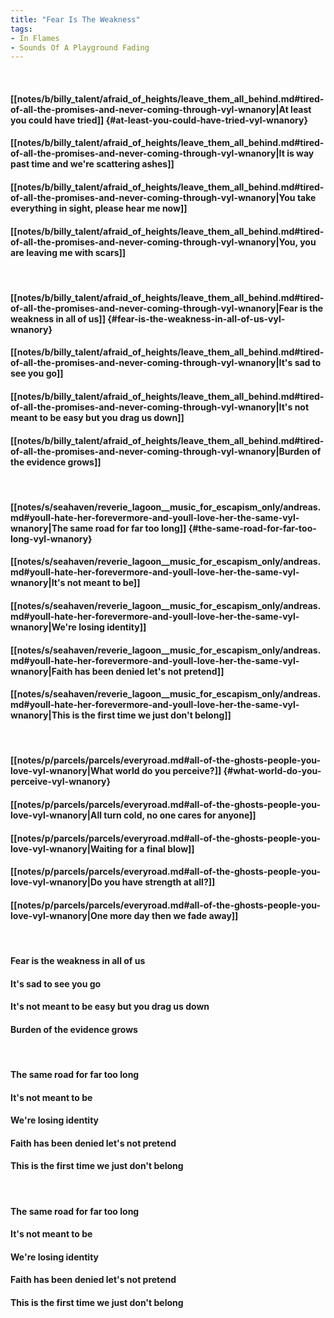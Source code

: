 ```yaml
---
title: "Fear Is The Weakness"
tags:
- In Flames
- Sounds Of A Playground Fading
---
```

&nbsp;
#### [[notes/b/billy_talent/afraid_of_heights/leave_them_all_behind.md#tired-of-all-the-promises-and-never-coming-through-vyl-wnanory|At least you could have tried]] {#at-least-you-could-have-tried-vyl-wnanory}
#### [[notes/b/billy_talent/afraid_of_heights/leave_them_all_behind.md#tired-of-all-the-promises-and-never-coming-through-vyl-wnanory|It is way past time and we're scattering ashes]]
#### [[notes/b/billy_talent/afraid_of_heights/leave_them_all_behind.md#tired-of-all-the-promises-and-never-coming-through-vyl-wnanory|You take everything in sight, please hear me now]]
#### [[notes/b/billy_talent/afraid_of_heights/leave_them_all_behind.md#tired-of-all-the-promises-and-never-coming-through-vyl-wnanory|You, you are leaving me with scars]]
&nbsp;
#### [[notes/b/billy_talent/afraid_of_heights/leave_them_all_behind.md#tired-of-all-the-promises-and-never-coming-through-vyl-wnanory|Fear is the weakness in all of us]] {#fear-is-the-weakness-in-all-of-us-vyl-wnanory}
#### [[notes/b/billy_talent/afraid_of_heights/leave_them_all_behind.md#tired-of-all-the-promises-and-never-coming-through-vyl-wnanory|It's sad to see you go]]
#### [[notes/b/billy_talent/afraid_of_heights/leave_them_all_behind.md#tired-of-all-the-promises-and-never-coming-through-vyl-wnanory|It's not meant to be easy but you drag us down]]
#### [[notes/b/billy_talent/afraid_of_heights/leave_them_all_behind.md#tired-of-all-the-promises-and-never-coming-through-vyl-wnanory|Burden of the evidence grows]]
&nbsp;
#### [[notes/s/seahaven/reverie_lagoon__music_for_escapism_only/andreas.md#youll-hate-her-forevermore-and-youll-love-her-the-same-vyl-wnanory|The same road for far too long]] {#the-same-road-for-far-too-long-vyl-wnanory}
#### [[notes/s/seahaven/reverie_lagoon__music_for_escapism_only/andreas.md#youll-hate-her-forevermore-and-youll-love-her-the-same-vyl-wnanory|It's not meant to be]]
#### [[notes/s/seahaven/reverie_lagoon__music_for_escapism_only/andreas.md#youll-hate-her-forevermore-and-youll-love-her-the-same-vyl-wnanory|We're losing identity]]
#### [[notes/s/seahaven/reverie_lagoon__music_for_escapism_only/andreas.md#youll-hate-her-forevermore-and-youll-love-her-the-same-vyl-wnanory|Faith has been denied let's not pretend]]
#### [[notes/s/seahaven/reverie_lagoon__music_for_escapism_only/andreas.md#youll-hate-her-forevermore-and-youll-love-her-the-same-vyl-wnanory|This is the first time we just don't belong]]
&nbsp;
#### [[notes/p/parcels/parcels/everyroad.md#all-of-the-ghosts-people-you-love-vyl-wnanory|What world do you perceive?]] {#what-world-do-you-perceive-vyl-wnanory}
#### [[notes/p/parcels/parcels/everyroad.md#all-of-the-ghosts-people-you-love-vyl-wnanory|All turn cold, no one cares for anyone]]
#### [[notes/p/parcels/parcels/everyroad.md#all-of-the-ghosts-people-you-love-vyl-wnanory|Waiting for a final blow]]
#### [[notes/p/parcels/parcels/everyroad.md#all-of-the-ghosts-people-you-love-vyl-wnanory|Do you have strength at all?]]
#### [[notes/p/parcels/parcels/everyroad.md#all-of-the-ghosts-people-you-love-vyl-wnanory|One more day then we fade away]]
&nbsp;
#### Fear is the weakness in all of us
#### It's sad to see you go
#### It's not meant to be easy but you drag us down
#### Burden of the evidence grows
&nbsp;
#### The same road for far too long
#### It's not meant to be
#### We're losing identity
#### Faith has been denied let's not pretend
#### This is the first time we just don't belong
&nbsp;
#### The same road for far too long
#### It's not meant to be
#### We're losing identity
#### Faith has been denied let's not pretend
#### This is the first time we just don't belong
